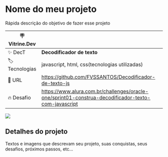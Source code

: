 # Nome do meu projeto

Rápida descrição do objetivo de fazer esse projeto

| :placard: Vitrine.Dev |     |
| -------------  | --- |
| :sparkles: DecT        | **Decodificador de texto**
| :label: Tecnologias | javascript, html, css(tecnologias utilizadas)
| :rocket: URL         | https://github.com/FVSSANTOS/Decodificador-de-texto-js
| :fire: Desafio     | https://www.alura.com.br/challenges/oracle-one/sprint01-construa-decodificador-texto-com-javascript

<!-- Inserir imagem com a #vitrinedev ao final do link -->
![](![image](https://user-images.githubusercontent.com/84485936/189501953-3eeb54c3-933d-412e-ac57-263023dbb5ab.png))

## Detalhes do projeto

Textos e imagens que descrevam seu projeto, suas conquistas, seus desafios, próximos passos, etc...
